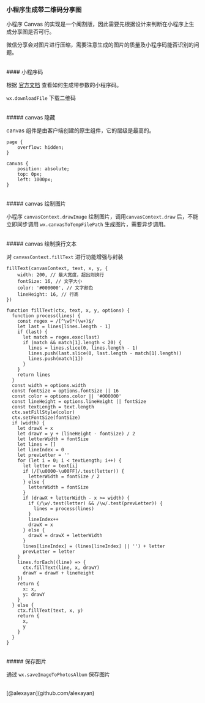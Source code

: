 ### 小程序生成带二维码分享图

小程序 Canvas 的实现是一个阉割版，因此需要先根据设计来判断在小程序上生成分享图是否可行。

微信分享会对图片进行压缩，需要注意生成的图片的质量及小程序码能否识别的问题。

<br>
#### 小程序码

根据 [官方文档](https://mp.weixin.qq.com/debug/wxadoc/dev/api/qrcode.html) 查看如何生成带参数的小程序码。

`wx.downloadFile` 下载二维码

<br>
##### canvas 隐藏

canvas 组件是由客户端创建的原生组件，它的层级是最高的。

```
page {
	overflow: hidden;
}

canvas {
	position: absolute;
	top: 0px;
	left: 1000px;
}
```

<br>
##### canvas 绘制图片

小程序 `canvasContext.drawImage` 绘制图片，调用`canvasContext.draw` 后，不能立即同步调用 `wx.canvasToTempFilePath` 生成图片，需要异步调用。

<br>
##### canvas 绘制换行文本

对 `canvasContext.fillText` 进行功能增强与封装

```
fillText(canvasContext, text, x, y, {
	width: 200, // 最大宽度，超出则换行
	fontSize: 16, // 文字大小
	color: '#000000', // 文字颜色
	lineHeight: 16, // 行高
})
```

```
function fillText(ctx, text, x, y, options) {
  function process(lines) {
    const regex = /[^\w]*(\w+)$/
    let last = lines[lines.length - 1]
    if (last) {
      let match = regex.exec(last)
      if (match && match[1].length < 20) {
        lines = lines.slice(0, lines.length - 1)
        lines.push(last.slice(0, last.length - match[1].length))
        lines.push(match[1])
      }
    }
    return lines
  }
  const width = options.width
  const fontSize = options.fontSize || 16
  const color = options.color || '#000000'
  const lineHeight = options.lineHeight || fontSize
  const textLength = text.length
  ctx.setFillStyle(color)
  ctx.setFontSize(fontSize)
  if (width) {
    let drawX = x
    let drawY = y + (lineHeight - fontSize) / 2
    let letterWidth = fontSize
    let lines = []
    let lineIndex = 0
    let prevLetter = ''
    for (let i = 0; i < textLength; i++) {
      let letter = text[i]
      if (/[\u0000-\u00FF]/.test(letter)) {
        letterWidth = fontSize / 2
      } else {
        letterWidth = fontSize
      }
      if (drawX + letterWidth - x >= width) {
        if (/\w/.test(letter) && /\w/.test(prevLetter)) {
          lines = process(lines)
        }
        lineIndex++
        drawX = x
      } else {
        drawX = drawX + letterWidth
      }
      lines[lineIndex] = (lines[lineIndex] || '') + letter
      prevLetter = letter
    }
    lines.forEach((line) => {
      ctx.fillText(line, x, drawY)
      drawY = drawY + lineHeight
    })
    return {
      x: x,
      y: drawY
    }
  } else {
    ctx.fillText(text, x, y)
    return {
      x,
      y
    }
  }
}

```

<br>
##### 保存图片

通过 `wx.saveImageToPhotosAlbum` 保存图片

<br>
[@alexayan](github.com/alexayan)


